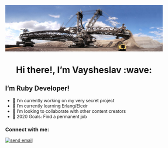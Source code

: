 [![Bagger 288](https://raw.githubusercontent.com/KVexcavator/KVexcavator/master/assets/Bagger288.jpg)](https://ruby-doc.org)

<h1 align='center'> Hi there!, I’m Vaysheslav :wave:</h1>

## I’m Ruby Developer!
- 🔭 I’m currently working on my very secret project
- 🌱 I’m currently learning Erlang/Elexir
- 👯 I’m looking to collaborate with other content creators
- 🥅 2020 Goals: Find a permanent job

### Connect with me: 

<div>
  <a href="mailto:kv_fam@mail.ru" align="left"><img  alt="send email" width="22px" src="https://cdn.jsdelivr.net/npm/simple-icons@3.4.0/icons/mail-dot-ru.svg" /></a>
</div>
